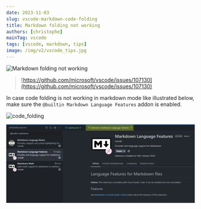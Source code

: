 ```yaml
---
date: 2023-11-03
slug: vscode-markdown-code-folding
title: Markdown folding not working
authors: [christophe]
mainTag: vscode
tags: [vscode, markdown, tips]
image: /img/v2/vscode_tips.jpg
---
```

![Markdown folding not working](/img/v2/vscode_tips.jpg)

> [https://github.com/microsoft/vscode/issues/107130](https://github.com/microsoft/vscode/issues/107130)

In case code folding is not working in markdown mode like illustrated below, make sure the `@builtin Markdown Language Features` addon is enabled.

<!-- truncate -->

![code_folding](./images/code_folding.gif)

![Markdown Language Features](./images/markdown_language_features.png)
